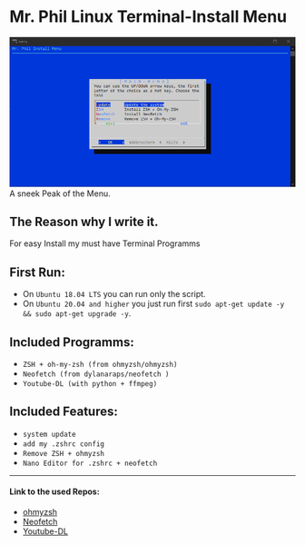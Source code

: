 # Mr. Phil Linux Terminal-Install Menu

![Menu](/pic/menu.png)
A sneek Peak of the Menu.

## The Reason why I write it.
For easy Install my must have Terminal Programms


## __First Run:__
* On `Ubuntu 18.04 LTS` you can run only the script.
* On `Ubuntu 20.04 and higher` you just run first `sudo apt-get update -y && sudo apt-get upgrade -y`.

## __Included  Programms:__
* `ZSH + oh-my-zsh (from ohmyzsh/ohmyzsh)`
* `Neofetch (from dylanaraps/neofetch )`
* `Youtube-DL (with python + ffmpeg)`

## __Included Features:__
* `system update`
* `add my .zshrc config`
* `Remove ZSH + ohmyzsh`
* `Nano Editor for .zshrc + neofetch`
---
#### __Link to the used Repos:__
* [ohmyzsh](https://github.com/dylanaraps/neofetch)
* [Neofetch](https://github.com/ohmyzsh/ohmyzsh)
* [Youtube-DL](https://github.com/ytdl-org/youtube-dl)

